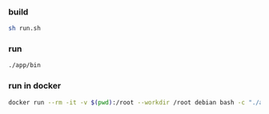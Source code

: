 
### build

```bash
sh run.sh
```

### run
```bash
./app/bin
```

### run in docker
```bash
docker run --rm -it -v $(pwd):/root --workdir /root debian bash -c "./app.bin --appimage-extract && ./squashfs-root/app"
```
